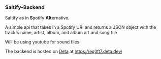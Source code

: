 ### Saltify-Backend
Saltify as in <b>S</b>potify <b>Alt</b>ernative.

A simple api that takes in a Spotify URI and returns a JSON object with the track's name, artist, album, and album art and song file

Will be using youtube for sound files.

The backend is hosted on <a href="https://www.deta.sh/">Deta</a> at https://eg0ft7.deta.dev/